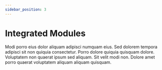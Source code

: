 ```yaml
---
sidebar_position: 3
---
```


# Integrated Modules

Modi porro eius dolor aliquam adipisci numquam eius. Sed dolorem tempora adipisci sit non quiquia consectetur. Porro dolore quiquia quisquam dolore. Voluptatem non quaerat ipsum sed aliquam. Sit velit modi non. Dolore amet porro quaerat voluptatem aliquam aliquam quisquam.

